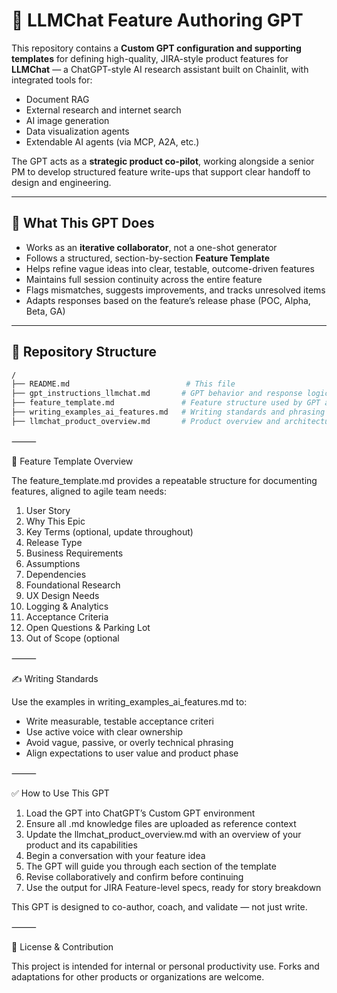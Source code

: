 # 🤖 LLMChat Feature Authoring GPT

This repository contains a **Custom GPT configuration and supporting templates** for defining high-quality, JIRA-style product features for **LLMChat** — a ChatGPT-style AI research assistant built on Chainlit, with integrated tools for:

- Document RAG  
- External research and internet search  
- AI image generation  
- Data visualization agents  
- Extendable AI agents (via MCP, A2A, etc.)

The GPT acts as a **strategic product co-pilot**, working alongside a senior PM to develop structured feature write-ups that support clear handoff to design and engineering.

---

## 🧠 What This GPT Does

- Works as an **iterative collaborator**, not a one-shot generator  
- Follows a structured, section-by-section **Feature Template**  
- Helps refine vague ideas into clear, testable, outcome-driven features  
- Maintains full session continuity across the entire feature  
- Flags mismatches, suggests improvements, and tracks unresolved items  
- Adapts responses based on the feature’s release phase (POC, Alpha, Beta, GA)

---

## 📁 Repository Structure

```bash
/
├── README.md                          # This file
├── gpt_instructions_llmchat.md       # GPT behavior and response logic
├── feature_template.md               # Feature structure used by GPT and PM
├── writing_examples_ai_features.md   # Writing standards and phrasing examples
├── llmchat_product_overview.md       # Product overview and architecture reference
```

⸻

🧩 Feature Template Overview

The feature_template.md provides a repeatable structure for documenting features, aligned to agile team needs:
1. User Story
2. Why This Epic
3. Key Terms (optional, update throughout)
4. Release Type
5. Business Requirements
6. Assumptions
7. Dependencies
8. Foundational Research
9. UX Design Needs
10. Logging & Analytics
11. Acceptance Criteria
12. Open Questions & Parking Lot
13. Out of Scope (optional


⸻

✍️ Writing Standards

Use the examples in writing_examples_ai_features.md to:
- Write measurable, testable acceptance criteri
- Use active voice with clear ownership
- Avoid vague, passive, or overly technical phrasing
- Align expectations to user value and product phase

⸻

✅ How to Use This GPT
1. Load the GPT into ChatGPT’s Custom GPT environment
2. Ensure all .md knowledge files are uploaded as reference context
3. Update the llmchat_product_overview.md with an overview of your product and its capabilities
4. Begin a conversation with your feature idea
5. The GPT will guide you through each section of the template
6. Revise collaboratively and confirm before continuing
7. Use the output for JIRA Feature-level specs, ready for story breakdown

This GPT is designed to co-author, coach, and validate — not just write.

⸻

📌 License & Contribution

This project is intended for internal or personal productivity use.
Forks and adaptations for other products or organizations are welcome.

